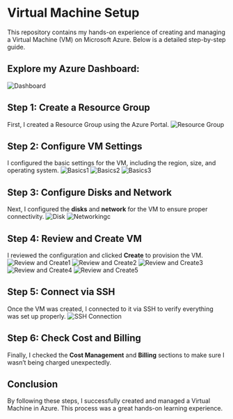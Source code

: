 # Virtual Machine Setup

This repository contains my hands-on experience of creating and managing a Virtual Machine (VM) on Microsoft Azure. Below is a detailed step-by-step guide.

## Explore my Azure Dashboard:
![Dashboard](Screenshots/AzureDashbord.png)

## Step 1: Create a Resource Group
First, I created a Resource Group using the Azure Portal. 
![Resource Group](Screenshots/ResourceGroup.png)

## Step 2: Configure VM Settings
I configured the basic settings for the VM, including the region, size, and operating system.
![Basics1](Screenshots/Basic1.png)
![Basics2](Screenshots/Basic2.png)
![Basics3](Screenshots/Basics3.png)

## Step 3: Configure Disks and Network
Next, I configured the **disks** and **network** for the VM to ensure proper connectivity.
![Disk](Screenshots/disk.png)
![Networking](Screenshots/networking.png)c

## Step 4: Review and Create VM
I reviewed the configuration and clicked **Create** to provision the VM.
![Review and Create1](Screenshots/Review_Create1.png)
![Review and Create2](Screenshots/Review_Create2.png)
![Review and Create3](Screenshots/Review_Create3.png)
![Review and Create4](Screenshots/Review_Create4.png)
![Review and Create5](Screenshots/Review_Create5.png)

## Step 5: Connect via SSH
Once the VM was created, I connected to it via SSH to verify everything was set up properly.
![SSH Connection](Screenshots/ssh-connection.png)

## Step 6: Check Cost and Billing
Finally, I checked the **Cost Management** and **Billing** sections to make sure I wasn’t being charged unexpectedly.

## Conclusion
By following these steps, I successfully created and managed a Virtual Machine in Azure. This process was a great hands-on learning experience.
